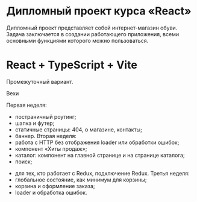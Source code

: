 # Дипломный проект курса «React»

Дипломный проект представляет собой интернет-магазин обуви. Задача заключается в создании работающего приложения, всеми основными функциями которого можно пользоваться.

# React + TypeScript + Vite

Промежуточный вариант.

Вехи

Первая неделя:
+ постраничный роутинг;
+ шапка и футер;
+ статичные страницы: 404, о магазине, контакты;
+ баннер.
Вторая неделя:
+ работа с HTTP без отображения loader или обработки ошибок;
+ компонент «Хиты продаж»;
+ каталог: компонент на главной странице и на странице каталога;
+ поиск;
- для тех, кто работает с Redux, подключение Redux.
Третья неделя:
- глобальное состояние, как минимум для корзины;
- корзина и оформление заказа;
- loader и обработка ошибок.
